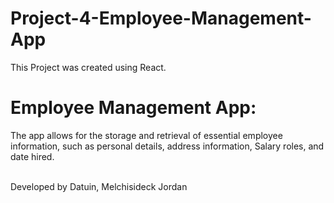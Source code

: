# Project-4-Employee-Management-App

This Project was created using React.


# Employee Management App: 

The app allows for the storage and retrieval of essential employee information, such as personal details, address information, Salary roles, and date hired.

<br>
Developed by Datuin, Melchisideck Jordan
